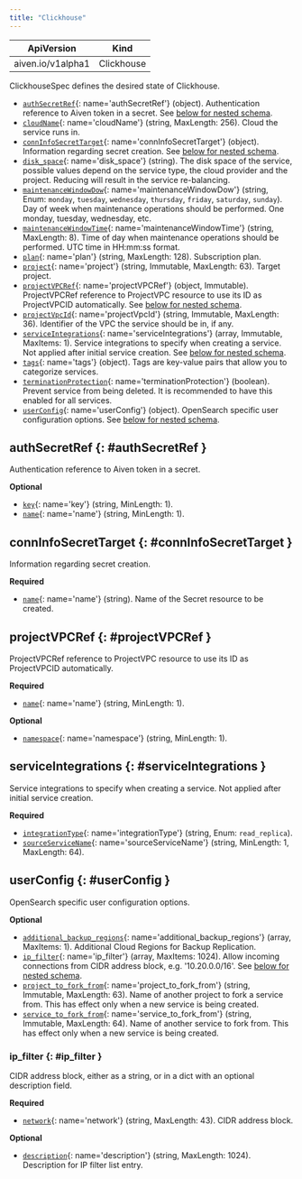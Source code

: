 ```yaml
---
title: "Clickhouse"
---
```


| ApiVersion                  | Kind        |
|-----------------------------|-------------|
| aiven.io/v1alpha1 | Clickhouse |

ClickhouseSpec defines the desired state of Clickhouse.

- [`authSecretRef`](#authSecretRef){: name='authSecretRef'} (object). Authentication reference to Aiven token in a secret. See [below for nested schema](#authSecretRef).
- [`cloudName`](#cloudName){: name='cloudName'} (string, MaxLength: 256). Cloud the service runs in. 
- [`connInfoSecretTarget`](#connInfoSecretTarget){: name='connInfoSecretTarget'} (object). Information regarding secret creation. See [below for nested schema](#connInfoSecretTarget).
- [`disk_space`](#disk_space){: name='disk_space'} (string). The disk space of the service, possible values depend on the service type, the cloud provider and the project. Reducing will result in the service re-balancing. 
- [`maintenanceWindowDow`](#maintenanceWindowDow){: name='maintenanceWindowDow'} (string, Enum: `monday`, `tuesday`, `wednesday`, `thursday`, `friday`, `saturday`, `sunday`). Day of week when maintenance operations should be performed. One monday, tuesday, wednesday, etc. 
- [`maintenanceWindowTime`](#maintenanceWindowTime){: name='maintenanceWindowTime'} (string, MaxLength: 8). Time of day when maintenance operations should be performed. UTC time in HH:mm:ss format. 
- [`plan`](#plan){: name='plan'} (string, MaxLength: 128). Subscription plan. 
- [`project`](#project){: name='project'} (string, Immutable, MaxLength: 63). Target project. 
- [`projectVPCRef`](#projectVPCRef){: name='projectVPCRef'} (object, Immutable). ProjectVPCRef reference to ProjectVPC resource to use its ID as ProjectVPCID automatically. See [below for nested schema](#projectVPCRef).
- [`projectVpcId`](#projectVpcId){: name='projectVpcId'} (string, Immutable, MaxLength: 36). Identifier of the VPC the service should be in, if any. 
- [`serviceIntegrations`](#serviceIntegrations){: name='serviceIntegrations'} (array, Immutable, MaxItems: 1). Service integrations to specify when creating a service. Not applied after initial service creation. See [below for nested schema](#serviceIntegrations).
- [`tags`](#tags){: name='tags'} (object). Tags are key-value pairs that allow you to categorize services. 
- [`terminationProtection`](#terminationProtection){: name='terminationProtection'} (boolean). Prevent service from being deleted. It is recommended to have this enabled for all services. 
- [`userConfig`](#userConfig){: name='userConfig'} (object). OpenSearch specific user configuration options. See [below for nested schema](#userConfig).

## authSecretRef {: #authSecretRef }

Authentication reference to Aiven token in a secret.

**Optional**

- [`key`](#key){: name='key'} (string, MinLength: 1).  
- [`name`](#name){: name='name'} (string, MinLength: 1).  

## connInfoSecretTarget {: #connInfoSecretTarget }

Information regarding secret creation.

**Required**

- [`name`](#name){: name='name'} (string). Name of the Secret resource to be created. 

## projectVPCRef {: #projectVPCRef }

ProjectVPCRef reference to ProjectVPC resource to use its ID as ProjectVPCID automatically.

**Required**

- [`name`](#name){: name='name'} (string, MinLength: 1).  

**Optional**

- [`namespace`](#namespace){: name='namespace'} (string, MinLength: 1).  

## serviceIntegrations {: #serviceIntegrations }

Service integrations to specify when creating a service. Not applied after initial service creation.

**Required**

- [`integrationType`](#integrationType){: name='integrationType'} (string, Enum: `read_replica`).  
- [`sourceServiceName`](#sourceServiceName){: name='sourceServiceName'} (string, MinLength: 1, MaxLength: 64).  

## userConfig {: #userConfig }

OpenSearch specific user configuration options.

**Optional**

- [`additional_backup_regions`](#additional_backup_regions){: name='additional_backup_regions'} (array, MaxItems: 1). Additional Cloud Regions for Backup Replication. 
- [`ip_filter`](#ip_filter){: name='ip_filter'} (array, MaxItems: 1024). Allow incoming connections from CIDR address block, e.g. '10.20.0.0/16'. See [below for nested schema](#ip_filter).
- [`project_to_fork_from`](#project_to_fork_from){: name='project_to_fork_from'} (string, Immutable, MaxLength: 63). Name of another project to fork a service from. This has effect only when a new service is being created. 
- [`service_to_fork_from`](#service_to_fork_from){: name='service_to_fork_from'} (string, Immutable, MaxLength: 64). Name of another service to fork from. This has effect only when a new service is being created. 

### ip_filter {: #ip_filter }

CIDR address block, either as a string, or in a dict with an optional description field.

**Required**

- [`network`](#network){: name='network'} (string, MaxLength: 43). CIDR address block. 

**Optional**

- [`description`](#description){: name='description'} (string, MaxLength: 1024). Description for IP filter list entry. 

